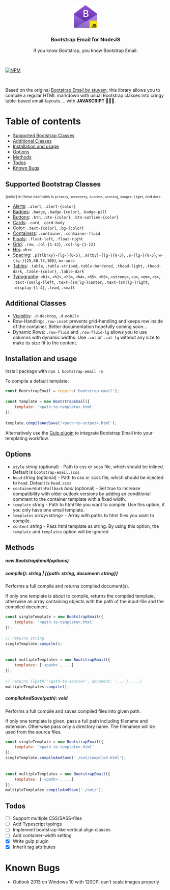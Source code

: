 <p align="center">
    <img src="./icon.png" alt="Bootstrap Email for NodeJS" width="72" height="72">
    <h3 align="center">Bootstrap Email for NodeJS</h3>
    <p align="center">If you know Bootstrap, you know Bootstrap Email.</cite>
</p>

<br>

[![NPM](https://nodei.co/npm/bootstrap-email.png)](https://nodei.co/npm/bootstrap-email/)

<br>

Based on the original [Bootstrap Email by stuyam](https://github.com/stuyam/bootstrap-email), this library allows you to compile a regular HTML markdown with usual Bootstrap classes into cringy table-based email-layouts ... with **JAVASCRIPT 🎉🎊✨**.

# Table of contents

- [Supported Bootstrap Classes](#supported-bootstrap-classes)
- [Additional Classes](#additional-classes)
- [Installation and usage](#installation-and-usage)
- [Options](#options)
- [Methods](#methods)
- [Todos](#todos)
- [Known Bugs](#known-bugs)

## Supported Bootstrap Classes
<small>{color} in these examples is `primary`, `secondary`, `success`, `warning`, `danger`, `light`, and `dark`</small>
- [Alerts](https://bootstrapemail.com/docs/alert): `.alert`, `.alert-{color}`
- [Badges](https://bootstrapemail.com/docs/badge): `.badge`, `.badge-{color}`, `.badge-pill`
- [Buttons](https://bootstrapemail.com/docs/button): `.btn`, `.btn-{color}`, `.btn-outline-{color}`
- [Cards](https://bootstrapemail.com/docs/card): `.card`, `.card-body`
- [Color](https://bootstrapemail.com/docs/color): `.text-{color}`, `.bg-{color}`
- [Containers](https://bootstrapemail.com/docs/container): `.container`, `.container-fluid`
- [Floats](https://bootstrapemail.com/docs/float): `.float-left`, `.float-right`
- [Grid](https://bootstrapemail.com/docs/grid): `.row`, `.col-{1-12}`, `.col-lg-{1-12}`
- [Hrs](https://bootstrapemail.com/docs/hr): `<hr>`
- [Spacing](https://bootstrapemail.com/docs/spacing): `.p{tlbrxy}-{lg-}{0-5}`, `.m{tby}-{lg-}{0-5}`, `.s-{lg-}{0-5}`, `w-{lg-}{25,50,75,100}`, `mx-auto`
- [Tables](https://bootstrapemail.com/docs/table): `.table`, `.table-striped`,`.table-bordered`, `.thead-light`, `.thead-dark`, `.table-{color}`, `.table-dark`
- [Typography](https://bootstrapemail.com/docs/typography): `<h1>`, `<h2>`, `<h3>`, `<h4>`, `<h5>`, `<h6>`, `<strong>`, `<u>`, `<em>`, `<s>`, `.text-{sm|lg-}left`, `.text-{sm|lg-}center`, `.text-{sm|lg-}right`, `.display-{1-4}`, `.lead`, `.small`

## Additional Classes
- [Visibility](https://bootstrapemail.com/docs/visibility): `.d-desktop`, `.d-mobile`
- Row-Handling: `.row-inset` prevents grid-handling and keeps row inside of the container. Better documentation hopefully coming soon...
- Dynamic Rows: `.row-fluid` and `.row-fluid-lg` allows you to use columns with dynamic widths. Use `.col` or `.col-lg` without any size to make its size fit to the content.

## Installation and usage

Install package with `npm i bootstrap-email -S`

To compile a default template:

```javascript
const BootstrapEmail = require('bootstrap-email');

const template = new BootstrapEmail({
    template: '<path-to-template>.html'
});

template.compileAndSave('<path-to-output>.html');
```

Alternatively use the [Gulp plugin](https://github.com/schwarzdavid/gulp-bootstrap-email) to integrate Bootstrap Email into your templating workflow.

## Options

- `style` _string_ (optional) - Path to css or scss file, which should be inlined. Default is `bootstrap-email.scss`
- `head` _string_ (optional) - Path to css or scss file, which should be injected to `head`. Default is `head.scss`
- `containerWidthFallback` _bool_ (optional) - Set true to increase compatibility with older outlook versions by adding an conditional comment to the container template with a fixed width.
- `template` _string_ - Path to html file you want to compile. Use this option, if you only have one email template.
- `templates` _array&lt;string&gt;_ - Array with paths to html files you want to compile.
- `content` _string_ - Pass html template as string. By using this option, the `template` and `templates` option will be ignored

## Methods

##### new BootstrapEmail(options)

##### compile(): _string | [{path: string, document: string}]_

Performs a full compile and returns compiled document(s).

If only one template is about to compile, returns the compiled template, otherwise an array containing objects with the path of the input-file and the compiled document.

```javascript
const singleTemplate = new BootstrapEmail({
    template: '<path-to-template>.html'
});

// returns string
singleTemplate.compile();


const multipleTemplates = new BootstrapEmail({
    templates: ['<path>', ...]
});

// returns [{path:'<path-to-source>', document: '...'}, ...]
multipleTemplates.compile();
```

##### compileAndSave(path): _void_

Performs a full compile and saves compiled files into given path.

If only one template is given, pass a full path including filename and extension. Otherwise pass only a directory name. The filenames will be used from the source files.

```javascript
const singleTemplate = new BootstrapEmail({
    template: '<path-to-template>.html'
});
singleTemplate.compileAndSave('./out/compiled.html');


const multipleTemplates = new BootstrapEmail({
    templates: ['<path>', ...]
});
multipleTemplates.compileAndSave('./out/');
```

## Todos

- [ ] Support multiple CSS/SASS-files
- [ ] Add Typescript typings
- [ ] Implement bootstrap-like vertical align classes
- [ ] Add container-width setting
- [x] Write gulp plugin
- [x] Inherit tag attributes

# Known Bugs

- Outlook 2013 on Windows 10 with 120DPI can't scale images properly
